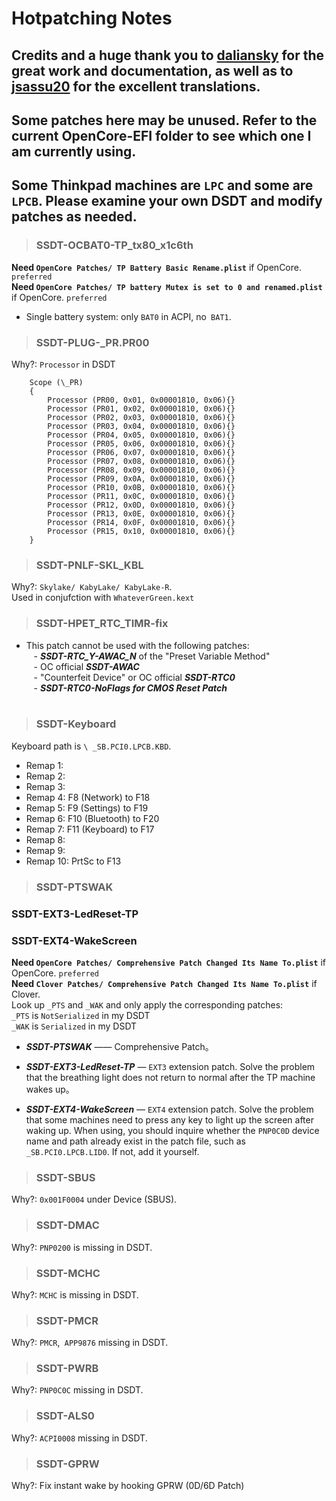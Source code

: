 # Hotpatching Notes

## **Credits and a huge thank you to [daliansky](https://github.com/daliansky) for  the great work and documentation, as well as to [jsassu20](https://github.com/jsassu20) for the excellent translations.**

## Some patches here may be unused. Refer to the current OpenCore-EFI folder to see which one I am currently using.

## Some Thinkpad machines are `LPC` and some are` LPCB`. Please examine your own DSDT and modify patches as needed.

> ### SSDT-OCBAT0-TP_tx80_x1c6th
**Need `OpenCore Patches/ TP Battery Basic Rename.plist`** if OpenCore. `preferred`  
**Need `OpenCore Patches/ TP battery Mutex is set to 0 and renamed.plist`** if OpenCore. `preferred`

- Single battery system: only `BAT0` in ACPI, no` BAT1`.
  
> ### SSDT-PLUG-_PR.PR00
Why?: `Processor` in DSDT
```
    Scope (\_PR)
    {
        Processor (PR00, 0x01, 0x00001810, 0x06){}
        Processor (PR01, 0x02, 0x00001810, 0x06){}
        Processor (PR02, 0x03, 0x00001810, 0x06){}
        Processor (PR03, 0x04, 0x00001810, 0x06){}
        Processor (PR04, 0x05, 0x00001810, 0x06){}
        Processor (PR05, 0x06, 0x00001810, 0x06){}
        Processor (PR06, 0x07, 0x00001810, 0x06){}
        Processor (PR07, 0x08, 0x00001810, 0x06){}
        Processor (PR08, 0x09, 0x00001810, 0x06){}
        Processor (PR09, 0x0A, 0x00001810, 0x06){}
        Processor (PR10, 0x0B, 0x00001810, 0x06){}
        Processor (PR11, 0x0C, 0x00001810, 0x06){}
        Processor (PR12, 0x0D, 0x00001810, 0x06){}
        Processor (PR13, 0x0E, 0x00001810, 0x06){}
        Processor (PR14, 0x0F, 0x00001810, 0x06){}
        Processor (PR15, 0x10, 0x00001810, 0x06){}
    }
```

> ### SSDT-PNLF-SKL_KBL
Why?: `Skylake/ KabyLake/ KabyLake-R`.  
Used in conjufction with `WhateverGreen.kext`

> ### SSDT-HPET_RTC_TIMR-fix
- This patch cannot be used with the following patches:  
   - ***SSDT-RTC_Y-AWAC_N*** of the "Preset Variable Method"  
   - OC official ***SSDT-AWAC***  
   - "Counterfeit Device" or OC official ***SSDT-RTC0***  
   - ***SSDT-RTC0-NoFlags for CMOS Reset Patch***  
   
> ### SSDT-Keyboard
Keyboard path is `\ _SB.PCI0.LPCB.KBD`.   
- Remap 1: 
- Remap 2: 
- Remap 3:
- Remap 4: F8 (Network) to F18
- Remap 5: F9 (Settings) to F19
- Remap 6: F10 (Bluetooth) to F20
- Remap 7: F11 (Keyboard) to F17
- Remap 8:
- Remap 9:
- Remap 10: PrtSc to F13

> ### SSDT-PTSWAK
### SSDT-EXT3-LedReset-TP
### SSDT-EXT4-WakeScreen
**Need `OpenCore Patches/ Comprehensive Patch Changed Its Name To.plist`** if OpenCore. `preferred`  
**Need `Clover Patches/ Comprehensive Patch Changed Its Name To.plist`** if Clover.  
Look up `_PTS` and `_WAK` and only apply the corresponding patches:  
`_PTS` is `NotSerialized` in my DSDT  
`_WAK` is `Serialized` in my DSDT  

- ***SSDT-PTSWAK*** —— Comprehensive Patch。

- ***SSDT-EXT3-LedReset-TP*** — `EXT3` extension patch. Solve the problem that the breathing light does not return to normal after the TP machine wakes up。

- ***SSDT-EXT4-WakeScreen*** — `EXT4` extension patch. Solve the problem that some machines need to press any key to light up the screen after waking up. When using, you should inquire whether the `PNP0C0D` device name and path already exist in the patch file, such as` _SB.PCI0.LPCB.LID0`. If not, add it yourself.

> ### SSDT-SBUS
Why?: `0x001F0004` under Device (SBUS).

> ### SSDT-DMAC
Why?: `PNP0200` is missing in DSDT.
 
> ### SSDT-MCHC
Why?:  `MCHC` is missing in DSDT.
 
> ### SSDT-PMCR
Why?: `PMCR`,` APP9876` missing in DSDT.

> ### SSDT-PWRB
Why?: `PNP0C0C` missing in DSDT.

> ### SSDT-ALS0
Why?: `ACPI0008` missing in DSDT.

> ### SSDT-GPRW
Why?: Fix instant wake by hooking GPRW (0D/6D Patch)
